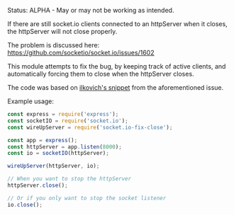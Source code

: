 Status: ALPHA - May or may not be working as intended.

If there are still socket.io clients connected to an httpServer when it closes, the httpServer will not close properly.

The problem is discussed here: https://github.com/socketio/socket.io/issues/1602

This module attempts to fix the bug, by keeping track of active clients, and automatically forcing them to close when the httpServer closes.

The code was based on [ilkovich's snippet](https://github.com/socketio/socket.io/issues/1602#issuecomment-120561951) from the aforementioned issue.

Example usage:

```js
const express = require('express');
const socketIO = require('socket.io');
const wireUpServer = require('socket.io-fix-close');

const app = express();
const httpServer = app.listen(8000);
const io = socketIO(httpServer);

wireUpServer(httpServer, io);

// When you want to stop the httpServer
httpServer.close();

// Or if you only want to stop the socket listener
io.close();
```
